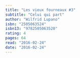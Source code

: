 ```yaml
---
title: "Les vieux fourneaux #3"
subtitle: "Celui qui part"
author: "Wilfrid Lupano"
isbn: "2505063524"
isbn13: "9782505063520"
rating: 4
pages: 64
read: "2016-02-24"
date: "2016-02-24"
---
```



